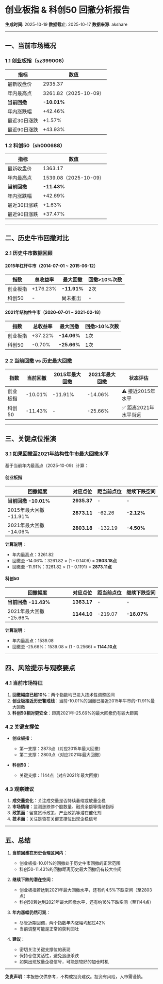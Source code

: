 # 创业板指 & 科创50 回撤分析报告

**生成时间**: 2025-10-19
**数据截止**: 2025-10-17
**数据来源**: akshare

---

## 一、当前市场概况

### 1.1 创业板指（sz399006）

| 指标 | 数值 |
|------|------|
| 最新收盘价 | 2935.37 |
| 年内最高点 | 3261.82（2025-10-09） |
| **当前回撤** | **-10.01%** |
| 年内涨跌幅 | +42.46% |
| 最近30日涨跌 | +1.57% |
| 最近90日涨跌 | +43.93% |

### 1.2 科创50（sh000688）

| 指标 | 数值 |
|------|------|
| 最新收盘价 | 1363.17 |
| 年内最高点 | 1539.08（2025-10-09） |
| **当前回撤** | **-11.43%** |
| 年内涨跌幅 | +42.69% |
| 最近30日涨跌 | +1.63% |
| 最近90日涨跌 | +37.47% |

---

## 二、历史牛市回撤对比

### 2.1 历史牛市数据回顾

#### 2015年杠杆牛市（2014-07-01 ~ 2015-06-12）

| 指数 | 总收益率 | 最大回撤 | 回撤>10%次数 |
|------|---------|---------|------------|
| 创业板指 | +176.23% | **-11.91%** | 2次 |
| 科创50 | - | 尚未推出 | - |

#### 2021年结构性牛市（2020-07-01 ~ 2021-02-18）

| 指数 | 总收益率 | 最大回撤 | 回撤>10%次数 |
|------|---------|---------|------------|
| 创业板指 | +37.22% | **-14.06%** | 1次 |
| 科创50 | -0.70% | **-25.66%** | 1次 |

### 2.2 当前回撤 vs 历史最大回撤

| 指数 | 当前回撤 | 2015年最大回撤 | 2021年最大回撤 | 状态评估 |
|------|---------|--------------|--------------|---------|
| 创业板指 | -10.01% | -11.91% | -14.06% | ⚠️ 接近2015年水平 |
| 科创50 | -11.43% | - | -25.66% | ✅ 距离2021年水平尚远 |

---

## 三、关键点位推演

### 3.1 如果回撤至2021年结构性牛市最大回撤水平

基于当前年内最高点（2025-10-09）计算：

#### 创业板指

| 回撤幅度 | 对应点位 | 距当前点位 | 继续下跌空间 |
|---------|---------|-----------|------------|
| **当前回撤 -10.01%** | **2935.37** | - | - |
| 2015年最大回撤 -11.91% | **2873.11** | -62.26 | **-2.12%** |
| 2021年最大回撤 -14.06% | **2803.18** | -132.19 | **-4.50%** |

**计算说明**：
- 年内最高点：3261.82
- 回撤至 -14.06%：3261.82 × (1 - 0.1406) = **2803.18点**
- 回撤至 -11.91%：3261.82 × (1 - 0.1191) = **2873.11点**

#### 科创50

| 回撤幅度 | 对应点位 | 距当前点位 | 继续下跌空间 |
|---------|---------|-----------|------------|
| **当前回撤 -11.43%** | **1363.17** | - | - |
| 2021年最大回撤 -25.66% | **1144.10** | -219.07 | **-16.07%** |

**计算说明**：
- 年内最高点：1539.08
- 回撤至 -25.66%：1539.08 × (1 - 0.2566) = **1144.10点**

---

## 四、风险提示与观察要点

### 4.1 当前市场特征

1. **回撤幅度已超10%**：两个指数均已进入技术性调整区间
2. **创业板接近历史警戒线**：当前-10.01%的回撤已接近2015年牛市的-11.91%最大回撤
3. **科创50相对更安全**：距离2021年-25.66%的最大回撤仍有较大距离

### 4.2 关键支撑位

- **创业板指**：
  - 第一支撑：2873点（对应2015年最大回撤）
  - 第二支撑：2803点（对应2021年最大回撤）

- **科创50**：
  - 关键支撑：1144点（对应2021年最大回撤）

### 4.3 观察建议

1. **成交量变化**：关注成交量是否持续萎缩或放量企稳
2. **市场情绪**：监测涨跌停个股数量、融资余额等情绪指标
3. **政策面**：留意货币政策、产业政策等潜在催化剂
4. **技术面**：关注是否在关键支撑位出现企稳信号

---

## 五、总结

1. **当前回撤在历史合理区间内**：
   - 创业板指-10.01%的回撤处于历史牛市回撤的正常范围
   - 科创50-11.43%的回撤距离历史最大回撤仍有较大空间

2. **继续下跌的潜在空间**：
   - 创业板指若达到2021年最大回撤水平，还有约4.5%下跌空间（至2803点）
   - 科创50若达到2021年最大回撤水平，还有约16%下跌空间（至1144点）

3. **年内涨幅仍然可观**：
   - 尽管近期回调，两个指数年内涨幅均超过42%
   - 当前调整可能是正常的获利回吐

4. **建议**：
   - 密切关注关键支撑位的表现
   - 保持仓位灵活性，避免追涨杀跌
   - 如果出现放量企稳信号，可能是较好的加仓时机

---

**免责声明**：本报告仅供参考，不构成投资建议。投资有风险，入市需谨慎。

